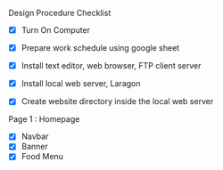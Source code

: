 Design Procedure Checklist

- [X] Turn On Computer
- [X] Prepare work schedule using google sheet
- [X] Install text editor, web browser, FTP client server
- [X] Install local web server, Laragon
- [X] Create website directory inside the local web server


Page 1 : Homepage

- [x] Navbar
- [x] Banner
- [x] Food Menu